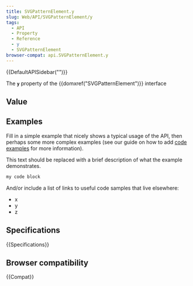 ```yaml
---
title: SVGPatternElement.y
slug: Web/API/SVGPatternElement/y
tags:
  - API
  - Property
  - Reference
  - y
  - SVGPatternElement
browser-compat: api.SVGPatternElement.y
---
```

{{DefaultAPISidebar("")}}

The **`y`** property of the {{domxref("SVGPatternElement")}} interface 

## Value



## Examples

Fill in a simple example that nicely shows a typical usage of the API, then perhaps some more complex examples (see our guide on how to add [code examples](/en-US/docs/MDN/Contribute/Structures/Code_examples) for more information).

This text should be replaced with a brief description of what the example demonstrates.

```js
my code block
```

And/or include a list of links to useful code samples that live elsewhere:

*   x
*   y
*   z

## Specifications

{{Specifications}}

## Browser compatibility

{{Compat}}


